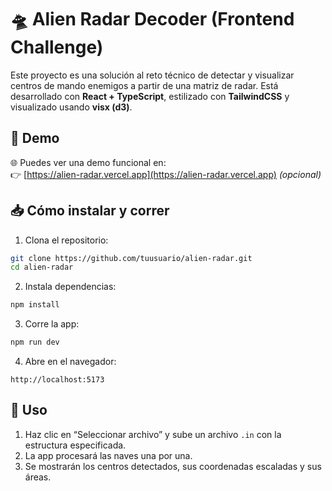 # 🛸 Alien Radar Decoder (Frontend Challenge)

Este proyecto es una solución al reto técnico de detectar y visualizar centros de mando enemigos a partir de una matriz de radar. Está desarrollado con **React + TypeScript**, estilizado con **TailwindCSS** y visualizado usando **visx (d3)**.

## 🚀 Demo

🌐 Puedes ver una demo funcional en:  
👉 [https://alien-radar.vercel.app](https://alien-radar.vercel.app) *(opcional)*

## 📥 Cómo instalar y correr

1. Clona el repositorio:

```bash
git clone https://github.com/tuusuario/alien-radar.git
cd alien-radar
```

2. Instala dependencias:

```bash
npm install
```

3. Corre la app:

```bash
npm run dev
```

4. Abre en el navegador:

```
http://localhost:5173
```

## 🧠 Uso

1. Haz clic en “Seleccionar archivo” y sube un archivo `.in` con la estructura especificada.
2. La app procesará las naves una por una.
3. Se mostrarán los centros detectados, sus coordenadas escaladas y sus áreas.